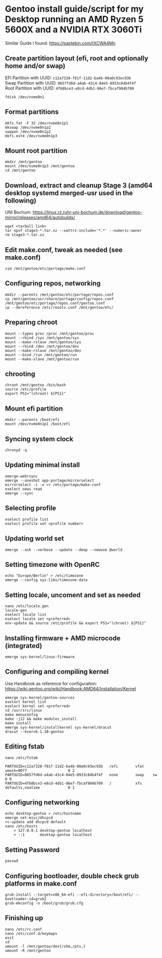 # Gentoo install guide/script for my Desktop running an AMD Ryzen 5 5600X and a NVIDIA RTX 3060Ti
Similar Guide I found: https://pastebin.com/tXCWA4Mn 

## Create partition layout (efi, root and optionally home and/or swap)
EFI Partition with UUID: `c12a7328-f81f-11d2-ba4b-00a0c93ec93b` <br>
Swap Partition with UUID: `0657fd6d-a4ab-43c4-84e5-0933c84b4f4f` <br>
Root Partition with UUID: `4f68bce3-e8cd-4db1-96e7-fbcaf984b709` 

```
fdisk /dev/nvme0n1
```

## Format partitions
```
mkfs.fat -F 32 /dev/nvme0n1p1
mkswap /dev/nvme0n1p2
swapon /dev/nvme0n1p2
mkfs.ext4 /dev/nvme0n1p3
```

## Mount root partition
```
mkdir /mnt/gentoo
mount /dev/nvme0n1p3 /mnt/gentoo
cd /mnt/gentoo
```

## Download, extract and cleanup Stage 3 (amd64 desktop systemd merged-usr used in the following)
UNI Bochum: https://linux.rz.ruhr-uni-bochum.de/download/gentoo-mirror/releases/amd64/autobuilds/
```
wget <tarball link>
tar xpvf stage3-*.tar.xz --xattrs-include='*.*' --numeric-owner
rm stage3-*.tar.xz
```

## Edit make.conf, tweak as needed (see make.conf)
```
vim /mnt/gentoo/etc/portage/make.conf
```

## Configuring repos, networking
```
mkdir --parents /mnt/gentoo/etc/portage/repos.conf
cp /mnt/gentoo/usr/share/portage/config/repos.conf /mnt/gentoo/etc/portage/repos.conf/gentoo.conf
cp --dereference /etc/resolv.conf /mnt/gentoo/etc/
```

## Preparing chroot
```
mount --types proc /proc /mnt/gentoo/proc
mount --rbind /sys /mnt/gentoo/sys
mount --make-rslave /mnt/gentoo/sys
mount --rbind /dev /mnt/gentoo/dev
mount --make-rslave /mnt/gentoo/dev
mount --bind /run /mnt/gentoo/run
mount --make-slave /mnt/gentoo/run
```

## chrooting
```
chroot /mnt/gentoo /bin/bash
source /etc/profile
export PS1="(chroot) ${PS1}"
```

## Mount efi partition
```
mkdir --parents /boot/efi
mount /dev/nvme0n1p1 /boot/efi
```

## Syncing system clock
```
chronyd -q
```

## Updating minimal install
```
emerge-webrsync
emerge --oneshot app-portage/mirrorselect
mirrorselect -i -o >> /etc/portage/make.conf
eselect news read
emerge --sync
```

## Selecting profile
```
eselect profile list
eselect profile set <profile number>
```

## Updating world set
```
emerge --ask --verbose --update --deep --newuse @world
```

## Setting timezone with OpenRC
```
echo "Europe/Berlin" > /etc/timezone
emerge --config sys-libs/timezone-data
```

## Setting locale, uncoment and set as needed
```
nano /etc/locale.gen
locale-gen
eselect locale list
eselect locale set <preferred>
env-update && source /etc/profile && export PS1="(chroot) ${PS1}"
```

## Installing firmware + AMD microcode (integrated)
```
emerge sys-kernel/linux-firmware
```

## Configuring and compiling kernel
Use Handbook as reference for configuration: https://wiki.gentoo.org/wiki/Handbook:AMD64/Installation/Kernel
```
emerge sys-kernel/gentoo-sources
eselect kernel list
eselect kernel set <preferred>
cd /usr/src/linux
make menuconfig
make -j12 && make modules_install
make install
emerge sys-kernel/installkernel sys-kernel/dracut
dracut --kver=6.1.38-gentoo
```

## Editing fstab
```
nano /etc/fstab
```
```
PARTUUID=c12a7328-f81f-11d2-ba4b-00a0c93ec93b   /efi        vfat    umask=0077                   0 2
PARTUUID=0657fd6d-a4ab-43c4-84e5-0933c84b4f4f   none        swap    sw                           0 0
PARTUUID=4f68bce3-e8cd-4db1-96e7-fbcaf984b709   /           xfs     defaults,noatime             0 1
```

## Configuring networking
```
echo desktop-gentoo > /etc/hostname
emerge net-misc/dhcpcd
rc-update add dhcpcd default
nano /etc/hosts
    > 127.0.0.1 desktop-gentoo localhost
    > ::1       desktop-gentoo localhost
```

## Setting Password
```
passwd
```

## Configuring bootloader, double check grub platforms in make.conf
```
grub-install --target=x86_64-efi --efi-directory=/boot/efi/ --bootloader-id=grub2
grub-mkconfig -o /boot/grub/grub.cfg
```

## Finishing up
```
nano /etc/rc.conf
nano /etc/conf.d/keymaps
exit
cd
umount -l /mnt/gentoo/dev{/shm,/pts,}
umount -R /mnt/gentoo
```
